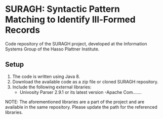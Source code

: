 # SURAGH: Syntactic Pattern Matching to Identify Ill-Formed Records
Code repository of the SURAGH project, developed at the Information Systems Group of the Hasso Plattner Institute.

## Setup

1. The code is written using Java 8.
2. Download the available code as a zip file or cloned SURAGH repository.
3. Include the following external libraries: 
	- Univosity Parser 2.9.1 or its latest version
	-Apache Com…….

  NOTE: The aforementioned libraries are a part of the project and are available in the same repository. Please update the path for the referenced libraries.

